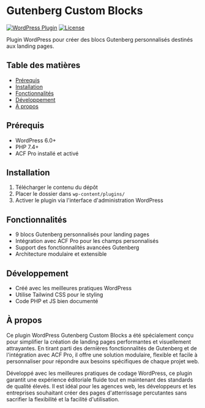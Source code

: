 # Gutenberg Custom Blocks

[![WordPress Plugin](https://img.shields.io/badge/WordPress-Plugin-blue.svg)]()
[![License](https://img.shields.io/badge/License-GPLv2-blue.svg)]()

Plugin WordPress pour créer des blocs Gutenberg personnalisés destinés aux landing pages.

## Table des matières

- [Prérequis](#prérequis)
- [Installation](#installation)
- [Fonctionnalités](#fonctionnalités)
- [Développement](#développement)
- [À propos](#à-propos)

## Prérequis

- WordPress 6.0+
- PHP 7.4+
- ACF Pro installé et activé

## Installation

1. Télécharger le contenu du dépôt
2. Placer le dossier dans `wp-content/plugins/`
3. Activer le plugin via l'interface d'administration WordPress

## Fonctionnalités

- 9 blocs Gutenberg personnalisés pour landing pages
- Intégration avec ACF Pro pour les champs personnalisés
- Support des fonctionnalités avancées Gutenberg
- Architecture modulaire et extensible

## Développement

- Créé avec les meilleures pratiques WordPress
- Utilise Tailwind CSS pour le styling
- Code PHP et JS bien documenté

## À propos

Ce plugin WordPress Gutenberg Custom Blocks a été spécialement conçu pour simplifier la création de landing pages performantes et visuellement attrayantes. En tirant parti des dernières fonctionnalités de Gutenberg et de l'intégration avec ACF Pro, il offre une solution modulaire, flexible et facile à personnaliser pour répondre aux besoins spécifiques de chaque projet web.

Développé avec les meilleures pratiques de codage WordPress, ce plugin garantit une expérience éditoriale fluide tout en maintenant des standards de qualité élevés. Il est idéal pour les agences web, les développeurs et les entreprises souhaitant créer des pages d'atterrissage percutantes sans sacrifier la flexibilité et la facilité d'utilisation.
